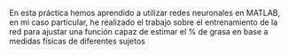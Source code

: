 En esta práctica hemos aprendido a utilizar redes neuronales en MATLAB, en mi caso particular, he realizado el trabajo sobre el entrenamiento de la red para ajustar una función capaz de estimar el % de grasa en base a medidas físicas de diferentes sujetos 
